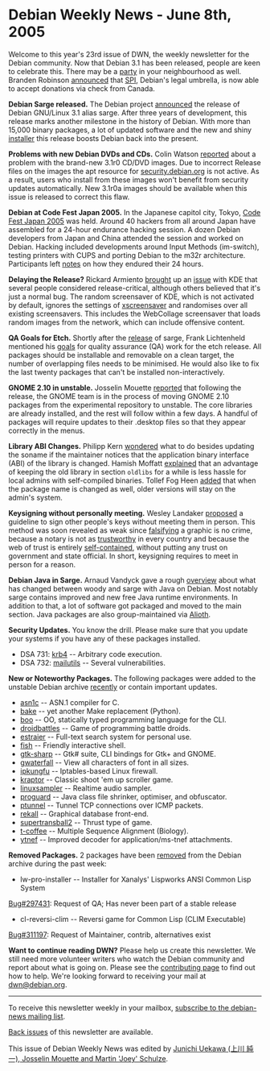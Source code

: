 
Debian Weekly News - June 8th, 2005
===================================


Welcome to this year's 23rd issue of DWN, the weekly newsletter for the
Debian community. Now that Debian 3.1 has been released, people are keen to
celebrate this. There may be a [party](https://wiki.debian.org/ReleasePartySarge) in your
neighbourhood as well. Branden Robinson [announced](http://lists.spi-inc.org/pipermail/spi-announce/2005/000117.html)
that [SPI](https://www.spi-inc.org/), Debian's legal umbrella, is
now able to accept donations via check from Canada.


**Debian Sarge released.** The Debian project [announced](https://www.debian.org/News/2005/20050606) the release of Debian GNU/Linux
3.1 alias sarge. After three years of development, this release marks another
milestone in the history of Debian. With more than 15,000 binary packages,
a lot of updated software and the new and shiny [installer](https://www.debian.org/devel/debian-installer/) this release boosts
Debian back into the present.


**Problems with new Debian DVDs and CDs.** Colin Watson [reported](https://lists.debian.org/debian-devel-announce/2005/06/msg00003.html) about a problem with the brand-new 3.1r0 CD/DVD images. Due to
incorrect Release files on the images the apt resource for [security.debian.org](https://www.debian.org/security/) is not active. As a result,
users who install from these images won't benefit from security updates
automatically. New 3.1r0a images should be available when this issue is
released to correct this flaw.


**Debian at Code Fest Japan 2005.** In the Japanese capitol
city, Tokyo, [Code Fest
Japan 2005](https://members.fsij.org/trac/codefest2005/) was held. Around 40 hackers from all around Japan have
assembled for a 24-hour endurance hacking session. A dozen Debian developers
from Japan and China attended the session and worked on Debian. Hacking
included developments around Input Methods (im-switch), testing printers with
CUPS and porting Debian to the m32r architecture. Participants left [notes](https://members.fsij.org/trac/codefest2005/wiki/Record.en) on
how they endured their 24 hours.


**Delaying the Release?** Rickard Armiento [brought](https://lists.debian.org/debian-project/2005/06/msg00031.html)
up an [issue](https://bugs.debian.org/311683) with KDE that several
people considered release-critical, although others believed that it's just a
normal bug. The random screensaver of KDE, which is not activated by default,
ignores the settings of [xscreensaver](https://packages.debian.org/xscreensaver) and randomises over all existing screensavers. This includes
the WebCollage screensaver that loads random images from the network, which
can include offensive content.


**QA Goals for Etch.** Shortly after the [release](https://www.debian.org/News/2005/20050606) of sarge, Frank Lichtenheld
mentioned his [goals](http://www.livejournal.com/users/djpig/9260.html) for quality assurance (QA) work for the etch release. All packages
should be installable and removable on a clean target, the number of overlapping
files needs to be minimised. He would also like to fix the last twenty
packages that can't be installed non-interactively.


**GNOME 2.10 in unstable.** Josselin Mouette [reported](http://www.livejournal.com/users/np237/3413.html) that
following the release, the GNOME team is in the process of moving GNOME 2.10
packages from the experimental repository to unstable. The core libraries are
already installed, and the rest will follow within a few days. A handful of
packages will require updates to their .desktop files so that they appear
correctly in the menus.


**Library ABI Changes.** Philipp Kern [wondered](https://lists.debian.org/debian-devel/2005/05/msg01394.html)
what to do besides updating the soname if the maintainer notices that the
application binary interface (ABI) of the library is changed. Hamish Moffatt
[explained](https://lists.debian.org/debian-devel/2005/05/msg01405.html) that an advantage of keeping the old library in section
`oldlibs` for a while is less hassle for local admins with
self-compiled binaries. Tollef Fog Heen [added](https://lists.debian.org/debian-devel/2005/05/msg01414.html)
that when the package name is changed as well, older versions will stay on the
admin's system.


**Keysigning without personally meeting.** Wesley Landaker [proposed](https://lists.debian.org/debian-devel/2005/05/msg01435.html)
a guideline to sign other people's keys without meeting them in person. This
method was soon revealed as weak since [falsifying](https://lists.debian.org/debian-devel/2005/05/msg01466.html)
a graphic is no crime, because a notary is not as [trustworthy](https://lists.debian.org/debian-devel/2005/06/msg00014.html)
in every country and because the web of trust is entirely [self-contained](https://lists.debian.org/debian-devel/2005/06/msg00001.html),
without putting any trust on government and state official. In short,
keysigning requires to meet in person for a reason.


**Debian Java in Sarge.** Arnaud Vandyck gave a rough [overview](https://lists.debian.org/debian-devel-announce/2005/06/msg00002.html) about what has changed between woody and sarge with Java on
Debian. Most notably sarge contains improved and new free Java runtime
environments. In addition to that, a lot of software got packaged and moved
to the main section. Java packages are also group-maintained via [Alioth](http://pkg-java.alioth.debian.org/).


**Security Updates.** You know the drill. Please make sure
that you update your systems if you have any of these packages installed.


* DSA 731: [krb4](https://www.debian.org/security/2005/dsa-731) --
 Arbitrary code execution.
* DSA 732: [mailutils](https://www.debian.org/security/2005/dsa-732) --
 Several vulnerabilities.


**New or Noteworthy Packages.** The following packages were
added to the unstable Debian archive [recently](https://packages.debian.org/unstable/newpkg_main) or contain
important updates.


* [asn1c](https://packages.debian.org/unstable/devel/asn1c)
 -- ASN.1 compiler for C.
* [bake](https://packages.debian.org/unstable/devel/bake)
 -- yet another Make replacement (Python).
* [boo](https://packages.debian.org/unstable/interpreters/boo)
 -- OO, statically typed programming language for the CLI.
* [droidbattles](https://packages.debian.org/unstable/games/droidbattles)
 -- Game of programming battle droids.
* [estraier](https://packages.debian.org/unstable/web/estraier)
 -- Full-text search system for personal use.
* [fish](https://packages.debian.org/unstable/shells/fish)
 -- Friendly interactive shell.
* [gtk-sharp](https://packages.debian.org/unstable/libs/gtk-sharp)
 -- Gtk# suite, CLI bindings for Gtk+ and GNOME.
* [gwaterfall](https://packages.debian.org/unstable/x11/gwaterfall)
 -- View all characters of font in all sizes.
* [ipkungfu](https://packages.debian.org/unstable/net/ipkungfu)
 -- Iptables-based Linux firewall.
* [kraptor](https://packages.debian.org/unstable/games/kraptor)
 -- Classic shoot 'em up scroller game.
* [linuxsampler](https://packages.debian.org/unstable/sound/linuxsampler)
 -- Realtime audio sampler.
* [proguard](https://packages.debian.org/unstable/devel/proguard)
 -- Java class file shrinker, optimiser, and obfuscator.
* [ptunnel](https://packages.debian.org/unstable/net/ptunnel)
 -- Tunnel TCP connections over ICMP packets.
* [rekall](https://packages.debian.org/unstable/kde/rekall)
 -- Graphical database front-end.
* [supertransball2](https://packages.debian.org/unstable/games/supertransball2)
 -- Thrust type of game.
* [t-coffee](https://packages.debian.org/unstable/science/t-coffee)
 -- Multiple Sequence Alignment (Biology).
* [ytnef](https://packages.debian.org/unstable/utils/ytnef)
 -- Improved decoder for application/ms-tnef attachments.


**Removed Packages.** 2 packages have been [removed](https://ftp-master.debian.org/removals.txt) from the Debian
archive during the past week:


* lw-pro-installer -- Installer for Xanalys' Lispworks ANSI Common Lisp System
   
[Bug#297431](https://bugs.debian.org/297431):
 Request of QA; Has never been part of a stable release
* cl-reversi-clim -- Reversi game for Common Lisp (CLIM Executable)
   
[Bug#311197](https://bugs.debian.org/311197):
 Request of Maintainer, contrib, alternatives exist


**Want to continue reading DWN?** Please help us create this
newsletter. We still need more volunteer writers who watch the Debian
community and report about what is going on. Please see the [contributing page](https://www.debian.org/News/weekly/contributing) to find out how
to help. We're looking forward to receiving your mail at [dwn@debian.org](mailto:dwn@debian.org).




---



 To receive this newsletter weekly in your mailbox, [subscribe to the debian-news mailing list](https://lists.debian.org/debian-news/).



[Back issues](https://www.debian.org/News/weekly/) of this newsletter are available.



This issue of Debian Weekly News was edited by [Junichi Uekawa (上川 純一), Josselin Mouette and Martin 'Joey' Schulze](mailto:dwn@debian.org).




